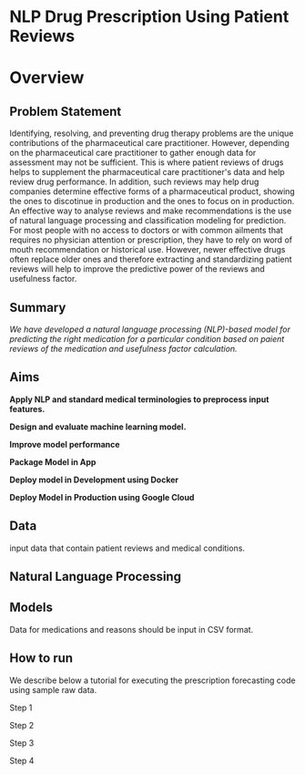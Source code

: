 # NLP Drug Prescription Using Patient Reviews #


# Overview
## Problem Statement ##
Identifying, resolving, and preventing drug therapy problems are the unique contributions of the pharmaceutical care practitioner. However, depending on the pharmaceutical care practitioner to gather enough data for assessment may not be sufficient. This is where patient reviews of drugs helps to supplement the pharmaceutical care practitioner's data and help review drug performance. In addition, such reviews may help drug companies determine effective forms of a pharmaceutical product, showing the ones to discotinue in production and the ones to focus on in production. An effective way to analyse reviews and make recommendations is the use of natural language processing and classification modeling for prediction. For most people with no access to doctors or with common ailments that requires no physician attention or prescription, they have to rely on word of mouth recommendation or historical use. However, newer effective drugs often replace older ones and therefore extracting and standardizing patient reviews will help to improve the predictive power of the reviews and usefulness factor. 

## Summary ##
*We have developed a natural language processing (NLP)-based model for predicting the right medication for a particular condition based on paient reviews of the medication and usefulness factor calculation.*

## Aims ##
**Apply NLP and standard medical terminologies to preprocess input features.**

**Design and evaluate machine learning model.**

**Improve model performance**

**Package Model in App**

**Deploy model in Development using Docker**

**Deploy Model in Production using Google Cloud**

## Data ##
input data that contain patient reviews and medical conditions. 

## Natural Language Processing ## 

## Models ##



Data for medications and reasons should be input in CSV format. 


## How to run ##
We describe below a tutorial for executing the prescription forecasting code using sample raw data.

Step 1

Step 2

Step 3

Step 4





